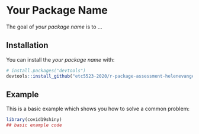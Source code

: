 
# Your Package Name
<!-- badges: start -->
<!-- badges: end -->

The goal of _your package name_ is to ...

## Installation

You can install the  _your package name_ with:

``` r
# install.packages("devtools")
devtools::install_github("etc5523-2020/r-package-assessment-helenevangelinaa")
```

## Example

This is a basic example which shows you how to solve a common problem:

``` r
library(covid19shiny)
## basic example code
```


